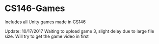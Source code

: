 # CS146-Games
Includes all Unity games made in CS146

Update: 10/17/2017
Waiting to upload game 3, slight delay due to large file size. Will try to get the game video in first
